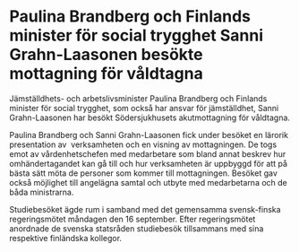 # Paulina Brandberg och Finlands minister för social trygghet Sanni Grahn-Laasonen besökte mottagning för våldtagna

Jämställdhets- och arbetslivsminister Paulina Brandberg och Finlands minister för social trygghet, som också har ansvar för jämställdhet, Sanni Grahn-Laasonen har besökt Södersjukhusets akutmottagning för våldtagna.

Paulina Brandberg och Sanni Grahn-Laasonen fick under besöket en lärorik presentation av  verksamheten och en visning av mottagningen. De togs emot av vårdenhetschefen med medarbetare som bland annat beskrev hur omhändertagandet kan gå till och hur verksamheten är uppbyggd för att på bästa sätt möta de personer som kommer till mottagningen. Besöket gav också möjlighet till angelägna samtal och utbyte med medarbetarna och de båda ministrarna.

Studiebesöket ägde rum i samband med det gemensamma svensk-finska regeringsmötet måndagen den 16 september. Efter regeringsmötet anordnade de svenska statsråden studiebesök tillsammans med sina respektive finländska kollegor.
